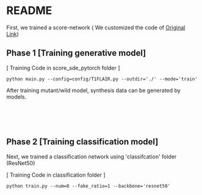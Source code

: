 # README

First, we trained a score-network ( We customized the code of [Original Link](https://github.com/yang-song/score_sde_pytorch))

## Phase 1 [Training generative model]

[ Training Code in score_sde_pytorch folder ]
<pre><code>python main.py --config=config/T1FLAIR.py --outdir='./' --mode='train'
</code></pre>

After training mutant/wild model, synthesis data can be generated by models.
<br/>
<br/>
<br/>
<br/>
<br/>

## Phase 2 [Training classification model]

Next, we trained a classification network using 'classifcation' folder (ResNet50)

[ Training Code in classification folder ]
<pre><code>python train.py --num=0 --fake_ratio=1 --backbone='resnet50'
</code></pre>
